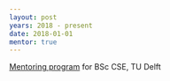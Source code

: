 ```yaml
---
layout: post
years: 2018 - present
date: 2018-01-01
mentor: true
---
```


[Mentoring program](https://www.studiegids.tudelft.nl/a101_displayCourse.do?course_id=57325) for BSc CSE, TU Delft